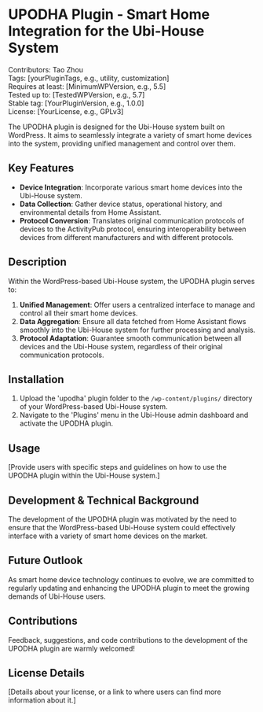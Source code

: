 # UPODHA Plugin - Smart Home Integration for the Ubi-House System

Contributors: Tao Zhou  
Tags: [yourPluginTags, e.g., utility, customization]  
Requires at least: [MinimumWPVersion, e.g., 5.5]  
Tested up to: [TestedWPVersion, e.g., 5.7]  
Stable tag: [YourPluginVersion, e.g., 1.0.0]  
License: [YourLicense, e.g., GPLv3]  

The UPODHA plugin is designed for the Ubi-House system built on WordPress. It aims to seamlessly integrate a variety of smart home devices into the system, providing unified management and control over them.

## Key Features

- **Device Integration**: Incorporate various smart home devices into the Ubi-House system.
- **Data Collection**: Gather device status, operational history, and environmental details from Home Assistant.
- **Protocol Conversion**: Translates original communication protocols of devices to the ActivityPub protocol, ensuring interoperability between devices from different manufacturers and with different protocols.

## Description

Within the WordPress-based Ubi-House system, the UPODHA plugin serves to:

1. **Unified Management**: Offer users a centralized interface to manage and control all their smart home devices.
2. **Data Aggregation**: Ensure all data fetched from Home Assistant flows smoothly into the Ubi-House system for further processing and analysis.
3. **Protocol Adaptation**: Guarantee smooth communication between all devices and the Ubi-House system, regardless of their original communication protocols.

## Installation

1. Upload the 'upodha' plugin folder to the `/wp-content/plugins/` directory of your WordPress-based Ubi-House system.
2. Navigate to the 'Plugins' menu in the Ubi-House admin dashboard and activate the UPODHA plugin.

## Usage

[Provide users with specific steps and guidelines on how to use the UPODHA plugin within the Ubi-House system.]

## Development & Technical Background

The development of the UPODHA plugin was motivated by the need to ensure that the WordPress-based Ubi-House system could effectively interface with a variety of smart home devices on the market.

## Future Outlook

As smart home device technology continues to evolve, we are committed to regularly updating and enhancing the UPODHA plugin to meet the growing demands of Ubi-House users.

## Contributions

Feedback, suggestions, and code contributions to the development of the UPODHA plugin are warmly welcomed!

## License Details

[Details about your license, or a link to where users can find more information about it.]

